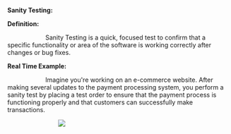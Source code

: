 ﻿**Sanity Testing:**

**Definition:**

`            `Sanity Testing is a quick, focused test to confirm that a specific functionality or area of the software is working correctly after changes or bug fixes.

**Real Time Example:** 

`            `Imagine you're working on an e-commerce website. After making several updates to the payment processing system, you perform a sanity test by placing a test order to ensure that the payment process is functioning properly and that customers can successfully make transactions.

`                `![](Aspose.Words.a9196f65-4ec2-4ca9-bdcb-d163c8a9b679.001.png)

